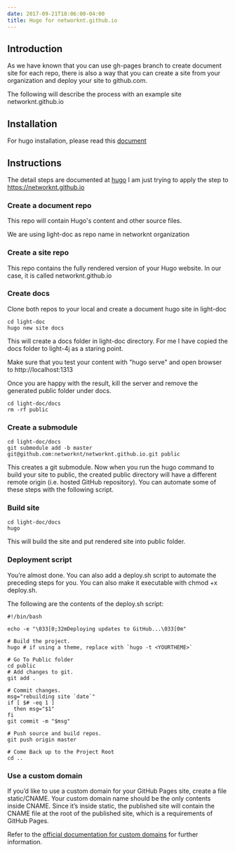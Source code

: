 ```yaml
---
date: 2017-09-21T18:06:00-04:00
title: Hugo for networknt.github.io
---
```


## Introduction

As we have known that you can use gh-pages branch to create document site for each repo, 
there is also a way that you can create a site from your organization and deploy your
site to github.com. 

The following will describe the process with an example site networknt.github.io

## Installation

For hugo installation, please read this [document](https://networknt.github.io/light-4j/tools/hugo-docs/)

## Instructions

The detail steps are documented at [hugo](https://gohugo.io/hosting-and-deployment/hosting-on-github/)
I am just trying to apply the step to https://networknt.github.io


### Create a document repo

This repo will contain Hugo's content and other source files. 

We are using light-doc as repo name in networknt organization

### Create a site repo

This repo contains the fully rendered version of your Hugo website. In our case, it 
is called networknt.github.io

### Create docs

Clone both repos to your local and create a document hugo site in light-doc

```
cd light-doc
hugo new site docs
```
This will create a docs folder in light-doc directory. For me I have copied the docs
folder to light-4j as a staring point.

Make sure that you test your content with "hugo serve" and open browser to http://localhost:1313

Once you are happy with the result, kill the server and remove the generated
public folder under docs.

```
cd light-doc/docs
rm -rf public
```

### Create a submodule

```
cd light-doc/docs
git submodule add -b master git@github.com:networknt/networknt.github.io.git public
```
This creates a git submodule. Now when you run the hugo command to build your site to 
public, the created public directory will have a different remote origin (i.e. hosted 
GitHub repository). You can automate some of these steps with the following script.

### Build site

```
cd light-doc/docs
hugo
```

This will build the site and put rendered site into public folder.

### Deployment script

You’re almost done. You can also add a deploy.sh script to automate the preceding steps for you. You can also make it executable with chmod +x deploy.sh.

The following are the contents of the deploy.sh script:

```
#!/bin/bash

echo -e "\033[0;32mDeploying updates to GitHub...\033[0m"

# Build the project.
hugo # if using a theme, replace with `hugo -t <YOURTHEME>`

# Go To Public folder
cd public
# Add changes to git.
git add .

# Commit changes.
msg="rebuilding site `date`"
if [ $# -eq 1 ]
  then msg="$1"
fi
git commit -m "$msg"

# Push source and build repos.
git push origin master

# Come Back up to the Project Root
cd ..
```

### Use a custom domain

If you’d like to use a custom domain for your GitHub Pages site, create a file static/CNAME. Your custom domain name should be the only contents inside CNAME. Since it’s inside static, the published site will contain the CNAME file at the root of the published site, which is a requirements of GitHub Pages.

Refer to the [official documentation for custom domains](https://help.github.com/articles/using-a-custom-domain-with-github-pages/) for further information.


